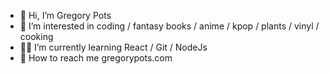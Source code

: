 - 🤙 Hi, I’m Gregory Pots
- 🌸 I’m interested in coding / fantasy books / anime / kpop / plants / vinyl / cooking
- 🧑‍🏫 I’m currently learning React / Git / NodeJs
- 👾 How to reach me gregorypots.com

<!---
PotsG/PotsG is a ✨ special ✨ repository because its `README.md` (this file) appears on your GitHub profile.
You can click the Preview link to take a look at your changes.
--->
